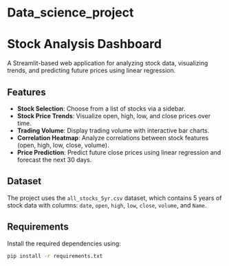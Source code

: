 # Data_science_project

# Stock Analysis Dashboard

A Streamlit-based web application for analyzing stock data, visualizing trends, and predicting future prices using linear regression.

## Features
- **Stock Selection**: Choose from a list of stocks via a sidebar.
- **Stock Price Trends**: Visualize open, high, low, and close prices over time.
- **Trading Volume**: Display trading volume with interactive bar charts.
- **Correlation Heatmap**: Analyze correlations between stock features (open, high, low, close, volume).
- **Price Prediction**: Predict future close prices using linear regression and forecast the next 30 days.

## Dataset
The project uses the `all_stocks_5yr.csv` dataset, which contains 5 years of stock data with columns: `date`, `open`, `high`, `low`, `close`, `volume`, and `Name`.

## Requirements
Install the required dependencies using:
```bash
pip install -r requirements.txt
